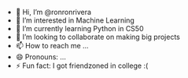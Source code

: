 - 👋 Hi, I’m @ronronrivera
- 👀 I’m interested in Machine Learning 
- 🌱 I’m currently learning Python in CS50
- 💞️ I’m looking to collaborate on making big projects
- 📫 How to reach me ...
- 😄 Pronouns: ...
- ⚡ Fun fact: I got friendzoned in college :(

<!---
ronronrivera/ronronrivera is a ✨ special ✨ repository because its `README.md` (this file) appears on your GitHub profile.
You can click the Preview link to take a look at your changes.
--->
